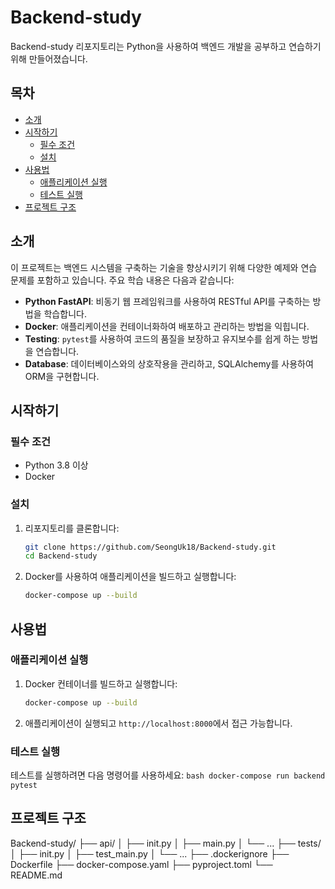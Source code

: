 # Backend-study

Backend-study 리포지토리는 Python을 사용하여 백엔드 개발을 공부하고 연습하기 위해 만들어졌습니다.

## 목차
- [소개](#소개)
- [시작하기](#시작하기)
  - [필수 조건](#필수-조건)
  - [설치](#설치)
- [사용법](#사용법)
  - [애플리케이션 실행](#애플리케이션-실행)
  - [테스트 실행](#테스트-실행)
- [프로젝트 구조](#프로젝트-구조)

## 소개
이 프로젝트는 백엔드 시스템을 구축하는 기술을 향상시키기 위해 다양한 예제와 연습 문제를 포함하고 있습니다. 주요 학습 내용은 다음과 같습니다:

- **Python FastAPI**: 비동기 웹 프레임워크를 사용하여 RESTful API를 구축하는 방법을 학습합니다.
- **Docker**: 애플리케이션을 컨테이너화하여 배포하고 관리하는 방법을 익힙니다.
- **Testing**: `pytest`를 사용하여 코드의 품질을 보장하고 유지보수를 쉽게 하는 방법을 연습합니다.
- **Database**: 데이터베이스와의 상호작용을 관리하고, SQLAlchemy를 사용하여 ORM을 구현합니다.

## 시작하기

### 필수 조건
- Python 3.8 이상
- Docker

### 설치
1. 리포지토리를 클론합니다:
    ```bash
    git clone https://github.com/SeongUk18/Backend-study.git
    cd Backend-study
    ```
2. Docker를 사용하여 애플리케이션을 빌드하고 실행합니다:
    ```bash
    docker-compose up --build
    ```

## 사용법

### 애플리케이션 실행
1. Docker 컨테이너를 빌드하고 실행합니다:
    ```bash
    docker-compose up --build
    ```
2. 애플리케이션이 실행되고 `http://localhost:8000`에서 접근 가능합니다.

### 테스트 실행
테스트를 실행하려면 다음 명령어를 사용하세요:
    ```bash
    docker-compose run backend pytest
    ```

## 프로젝트 구조
Backend-study/
├── api/
│ ├── init.py
│ ├── main.py
│ └── ...
├── tests/
│ ├── init.py
│ ├── test_main.py
│ └── ...
├── .dockerignore
├── Dockerfile
├── docker-compose.yaml
├── pyproject.toml
└── README.md
